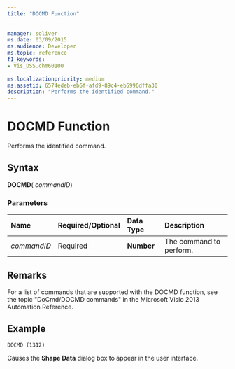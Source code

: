 ```yaml
---
title: "DOCMD Function"
 
 
manager: soliver
ms.date: 03/09/2015
ms.audience: Developer
ms.topic: reference
f1_keywords:
- Vis_DSS.chm60100
 
ms.localizationpriority: medium
ms.assetid: 6574edeb-eb6f-afd9-89c4-eb5996dffa30
description: "Performs the identified command."
---
```


# DOCMD Function

Performs the identified command.
  
## Syntax

 **DOCMD**( _commandID_)
  
### Parameters

|**Name**|**Required/Optional**|**Data Type**|**Description**|
|:-----|:-----|:-----|:-----|
| _commandID_ <br/> |Required  <br/> |**Number** <br/> | The command to perform.  <br/> |
   
## Remarks

For a list of commands that are supported with the DOCMD function, see the topic "DoCmd/DOCMD commands" in the Microsoft Visio 2013 Automation Reference. 
  
## Example

 `DOCMD (1312)`
  
Causes the **Shape Data** dialog box to appear in the user interface. 
  

